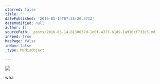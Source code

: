 ```yaml
---
starred: false
title: ''
datePublished: '2016-05-14T07:58:20.371Z'
dateModified: null
author: []
sourcePath: _posts/2016-05-14-8130037d-1c0f-4375-b1d9-1a916cf732c5.md
inFeed: true
hasPage: false
inNav: false
_type: MediaObject

---
```

![](https://the-grid-user-content.s3-us-west-2.amazonaws.com/5afb9bd5-8da0-4e9e-bf13-fcd7e92bbf8f.jpg)

wha
